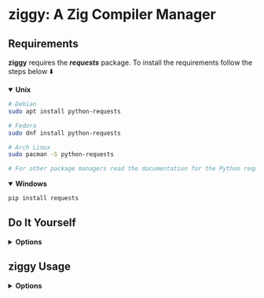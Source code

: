 # ziggy: A Zig Compiler Manager

## Requirements

**ziggy** requires the ***requests*** package. To install the requirements follow the steps below :arrow_down:

<details open>
<summary><strong>Unix</strong></summary>

``` bash
# Debian
sudo apt install python-requests

# Fedora
sudo dnf install python-requests

# Arch Linux
sudo pacman -S python-requests

# For other package managers read the documentation for the Python requests package installation
```
</details>

<details open>
<summary><strong>Windows</strong></summary>

``` powershell
pip install requests
```
</details>

## Do It Yourself

<details>
<summary><strong>Options</strong></summary>

```bash
# Clone the Github repository
git clone https://gihub.com/sneekyfoxx/ziggy ~/ziggy && cd ziggy

# Use Python zippapp on Linux
python3 -m zipapp -o ziggy -p "/usr/bin/env python3" -c pkg
mv ./ziggy location/on/PATH/ziggy

# Use Python's pyinstaller module on Windows
pyinstaller -F -n ziggy .\ziggy\pkg\__main__.py
move .\ziggy c:\Windows\System32\ziggy.exe
```
</details>

## ziggy Usage

<details>
<summary><strong>Options</strong></summary>

```bash
VERSION means **stable** or **master**

ziggy delete   master|stable   # delete the given installed compiler version
ziggy fetch    master|stable   # fetch the given supporting compiler version from the internet
ziggy help                     # show help options for ziggy CLI utility
ziggy use      master|stable   # use the supplied version as the default compiler
```
</details>
